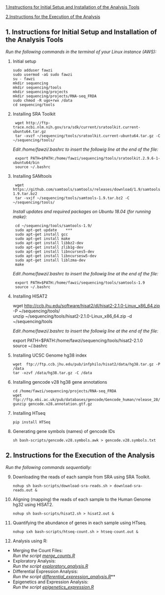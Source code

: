 [1.Instructions for Initial Setup and Installation of the Analysis Tools](#a1)  
   
[2.Instructions for the Execution of the Analysis](#a2)
              


## 1. <a name="a1">Instructions for Initial Setup and Installation of the Analysis Tools</a>  
  
  *Run the following commands in the terminal of your Linux instance (AWS):*            

1.  Initial setup

        sudo adduser fawzi  
        sudo usermod -aG sudo fawzi  
        su - fawzi  
        mkdir sequencing  
        mkdir sequencing/tools  
        mkdir sequencing/projects  
        mkdir sequencing/projects/RNA-seq_FRDA  
        sudo chmod -R ugo+rwx /data 
        cd sequencing/tools

2. Installing SRA Toolkit

        wget http://ftp-trace.ncbi.nlm.nih.gov/sra/sdk/current/sratoolkit.current-ubuntu64.tar.gz 
        tar -xvzf ~/sequencing/tools/sratoolkit.current-ubuntu64.tar.gz -C ~/sequencing/tools/ 
        
      *Edit /home/fawzi/.bashrc to insert the followig line at the end of the file:*     
     
        export PATH=$PATH:/home/fawzi/sequencing/tools/sratoolkit.2.9.6-1-ubuntu64/bin  
        source ~/.bashrc  

3. Installing SAMtools

        wget https://github.com/samtools/samtools/releases/download/1.9/samtools-1.9.tar.bz2   
        tar -vxjf ~/sequencing/tools/samtools-1.9.tar.bz2 -C ~/sequencing/tools/

      *Install updates and required packages on Ubuntu 18.04 (for running make):*    

  
        cd ~/sequencing/tools/samtools-1.9/ 
        sudo apt-get update    ***
        sudo apt-get install gcc  
        sudo apt-get install make  
        sudo apt-get install libbz2-dev  
        sudo apt-get install zlib1g-dev  
        sudo apt-get install libncurses5-dev  
        sudo apt-get install libncursesw5-dev  
        sudo apt-get install liblzma-dev  
        make  
        
      *Edit /home/fawzi/.bashrc to insert the followig line at the end of the file:*  
    
        export PATH=$PATH:/home/fawzi/sequencing/tools/samtools-1.9  
        source ~/.bashrc  

4.  Installing HISAT2

       wget http://ccb.jhu.edu/software/hisat2/dl/hisat2-2.1.0-Linux_x86_64.zip -P ~/sequencing/tools/  
       unzip ~/sequencing/tools/hisat2-2.1.0-Linux_x86_64.zip -d ~/sequencing/tools
       
     *Edit /home/fawzi/.bashrc to insert the followig line at the end of the file:*    
    
       export PATH=$PATH:/home/fawzi/sequencing/tools/hisat2-2.1.0   
       source ~/.bashrc 
       
5. Installing UCSC Genome hg38 index

       wget  ftp://ftp.ccb.jhu.edu/pub/infphilo/hisat2/data/hg38.tar.gz -P /data   
       tar -xzvf /data/hg38.tar.gz -C /data  
 
6. Installing gencode v28 hg38 gene annotations

       cd /home/fawzi/sequencing/projects/RNA-seq_FRDA  
       wget ftp://ftp.ebi.ac.uk/pub/databases/gencode/Gencode_human/release_28/gencode.v28.annotation.gtf.gz  
       gunzip gencode.v28.annotation.gtf.gz  

7. Installing HTseq

       pip install HTSeq
 
8. Generating gene symbols (names) of gencode IDs

       sh bash-scripts/gencode.v28.symbols.awk > gencode.v28.symbols.txt

## 2. <a name="a2">Instructions for the Execution of the Analysis</a>
 
*Run the following commands sequentially:*

9. Downloading the reads of each sample from SRA using SRA Toolkit.

       nohup sh bash-scripts/download-sra-reads.sh > download-sra-reads.out &

9. Aligning (mapping) the reads of each sample to the Human Genome hg32 using HISAT2. 
                                                                     
       nohup sh bash-scripts/hisat2.sh > hisat2.out &

9. Quantifying the abundance of genes in each sample using HTseq.
      
       nohup sxh bash-scripts/htseq-count.sh > htseq-count.out &
     
9. Analysis using R:
  + Merging the Count Files:  
  *Run the script [merge_counts.R](R-scripts/merge_counts.R)*  
  + Exploratory Analysis:  
  *Run the script [exploratory_analysis.R](R-scripts/exploratory_analysis.R)*  
  + Differential Expression Analysis:   
  *Run the script [differential_expression_analysis.R](R-scripts/differential_expression_analysis.R)***  
  + Epigenetics and Expression Analysis:  
  *Run the script [epigenetics_expression.R](R-scripts/epigenetics_expression.R)*
     
